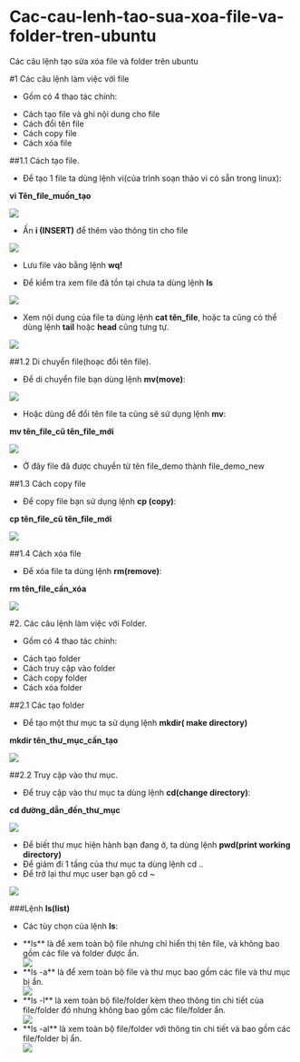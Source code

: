 # Cac-cau-lenh-tao-sua-xoa-file-va-folder-tren-ubuntu
Các câu lệnh tạo sửa xóa file và folder trên ubuntu


#1 Các câu lệnh làm việc với file

- Gồm có 4 thao tác chính:
<ul>
<li>Cách tạo file và ghi nội dung cho file</li>
<li>Cách đổi tên file</li>
<li>Cách copy file</li>
<li>Cách xóa file</li>
</ul>

##1.1 Cách tạo file.

- Để tạo 1 file ta dùng lệnh vi(của trình soạn thảo vi có sẵn trong linux):

**vi Tên_file_muốn_tạo**

<img src="http://prntscr.com/8n8vqw">

- Ấn **i (INSERT)** để thêm vào thông tin cho file

<img src="http://prntscr.com/8n8w7l">

- Lưu file vào bằng lệnh **wq!**

- Để kiểm tra xem file đã tồn tại chưa ta dùng lệnh **ls**

<img src="http://prntscr.com/8n8wi7">

- Xem nội dung của file ta dùng lệnh **cat tên_file**, hoặc ta cũng có thể dùng lệnh **tail** hoặc **head** cũng tưng tự.

<img src="http://prntscr.com/8n8wwu">

##1.2 Di chuyển file(hoạc đổi tên file).
- Để di chuyển file bạn dùng lệnh **mv(move)**:

<img src="http://prntscr.com/8n90kr">

- Hoặc dùng để đổi tên file ta cũng sẽ sử dụng lệnh **mv**:

**mv tên_file_cũ tên_file_mới**

<img src="http://prntscr.com/8n8xua">

- Ở đây file đã được chuyển từ tên file_demo thành file_demo_new

##1.3 Cách copy file

- Để copy file bạn sử dụng lệnh **cp (copy)**:
 
**cp tên_file_cũ tên_file_mới**

<img src="http://prntscr.com/8n8z73">

##1.4 Cách xóa file

- Để xóa file ta dùng lệnh **rm(remove)**:

**rm tên_file_cần_xóa**

<img src="http://prntscr.com/8n91i3">

#2. Các câu lệnh làm việc với Folder.

- Gồm có 4 thao tác chính:
<ul>
<li>Cách tạo folder</li>
<li>Cách truy cập vào folder</li>
<li>Cách copy folder</li>
<li>Cách xóa folder</li>
</ul>

##2.1 Các tạo folder

- Để tạo một thư mục ta sử dụng lệnh **mkdir( make directory)**

**mkdir tên_thư_mục_cần_tạo**

<img src="http://prntscr.com/8n93kt">

##2.2  Truy cập vào thư mục.

- Để truy cập vào thư mục ta dùng lệnh **cd(change directory)**:

**cd đường_dẫn_đến_thư_mục**

<img src="http://prntscr.com/8n94xy">

- Để biết thư mục hiện hành bạn đang ở, ta dùng lệnh **pwd(print working directory)**
- Để giảm đi 1 tầng của thư mục ta dùng lệnh cd ..
- Để trở lại thư mục user bạn gõ cd ~

<img src="http://prntscr.com/8n96kb">

###Lệnh **ls(list)**

- Các tùy chọn của lệnh **ls**:
<ul>
<li>**ls** là để xem toàn bộ file nhưng chỉ hiển thị tên file, và không bao gồm các file và folder được ẩn.</li>
<img src="http://prntscr.com/8n9891">
<li>**ls -a** là để xem toàn bộ file và thư mục bao gồm các file và thư mục bị ẩn.</li>
<img src="http://prntscr.com/8n98ue">
<li>**ls -l** là xem toàn bộ file/folder kèm theo thông tin chi tiết của file/folder  đó nhưng không bao gồm các file/folder  ẩn.</li>
<img src="http://prntscr.com/8n98oi">
<li>**ls -al** là xem toàn bộ file/folder với thông tin chi tiết và bao gồm các file/folder bị ẩn.</li>
<img src="http://prntscr.com/8n993u">
</ul>



